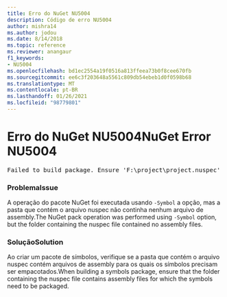 ```yaml
---
title: Erro do NuGet NU5004
description: Código de erro NU5004
author: mishra14
ms.author: jodou
ms.date: 8/14/2018
ms.topic: reference
ms.reviewer: anangaur
f1_keywords:
- NU5004
ms.openlocfilehash: bd1ec2554a19f0516a813ffeea73b0f8cee670fb
ms.sourcegitcommit: ee6c3f203648a5561c809db54ebeb1d0f0598b68
ms.translationtype: MT
ms.contentlocale: pt-BR
ms.lasthandoff: 01/26/2021
ms.locfileid: "98779801"
---
```

# <a name="nuget-error-nu5004"></a><span data-ttu-id="d01b6-103">Erro do NuGet NU5004</span><span class="sxs-lookup"><span data-stu-id="d01b6-103">NuGet Error NU5004</span></span>
<pre>Failed to build package. Ensure 'F:\project\project.nuspec' includes assembly files. For help on building symbols package, visit http://docs.nuget.org/.</pre>

### <a name="issue"></a><span data-ttu-id="d01b6-104">Problema</span><span class="sxs-lookup"><span data-stu-id="d01b6-104">Issue</span></span>

<span data-ttu-id="d01b6-105">A operação do pacote NuGet foi executada usando `-Symbol` a opção, mas a pasta que contém o arquivo nuspec não continha nenhum arquivo de assembly.</span><span class="sxs-lookup"><span data-stu-id="d01b6-105">The NuGet pack operation was performed using `-Symbol` option, but the folder containing the nuspec file contained no assembly files.</span></span> 


### <a name="solution"></a><span data-ttu-id="d01b6-106">Solução</span><span class="sxs-lookup"><span data-stu-id="d01b6-106">Solution</span></span>

<span data-ttu-id="d01b6-107">Ao criar um pacote de símbolos, verifique se a pasta que contém o arquivo nuspec contém arquivos de assembly para os quais os símbolos precisam ser empacotados.</span><span class="sxs-lookup"><span data-stu-id="d01b6-107">When building a symbols package, ensure that the folder containing the nuspec file contains assembly files for which the symbols need to be packaged.</span></span>

